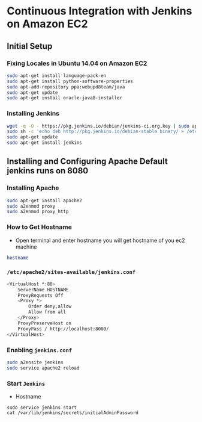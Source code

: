 Continuous Integration with Jenkins on Amazon EC2
=================================================

## Initial Setup

### Fixing Locales in Ubuntu 14.04 on Amazon EC2

```bash
sudo apt-get install language-pack-en
sudo apt-get install python-software-properties
sudo apt-add-repository ppa:webupd8team/java
sudo apt-get update
sudo apt-get install oracle-java8-installer
```

### Installing Jenkins

```bash
wget -q -O - https://pkg.jenkins.io/debian/jenkins-ci.org.key | sudo apt-key add -
sudo sh -c 'echo deb http://pkg.jenkins.io/debian-stable binary/ > /etc/apt/sources.list.d/jenkins.list'
sudo apt-get update
sudo apt-get install jenkins
```

## Installing and Configuring Apache Default jenkins runs on 8080

### Installing Apache

```bash
sudo apt-get install apache2
sudo a2enmod proxy
sudo a2enmod proxy_http
```
### How to Get Hostname

- Open terminal and enter hostname you will get hostname of you ec2 machine

```bash
hostname
```

### `/etc/apache2/sites-available/jenkins.conf`

```bash
<VirtualHost *:80>
	ServerName HOSTNAME
	ProxyRequests Off
	<Proxy *>
		Order deny,allow
		Allow from all
	</Proxy>
	ProxyPreserveHost on
	ProxyPass / http://localhost:8080/
</VirtualHost>
```

### Enabling `jenkins.conf`

```bash
sudo a2ensite jenkins
sudo service apache2 reload
```
### Start `Jenkins`

- Hostname 

```
sudo service jenkins start
cat /var/lib/jenkins/secrets/initialAdminPassword
```
